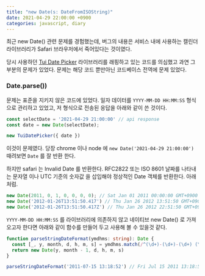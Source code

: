 ```yaml
---
title: "new Date(s: DateFromISOString)"
date: 2021-04-29 22:00:00 +0900
categories: javascript, diary
---
```


최근 new Date() 관련 문제를 경험했는데, 버그의 내용은 서비스 내에 사용하는 캘린더 라이브러리가 Safari 브라우저에서 죽어있다는 것이였다.

당시 사용하던 [Tui Date Picker](https://ui.toast.com/tui-date-picker) 라이브러리를 래핑하고 있는 코드를 의심했고 과연 그 부분의 문제가 있었다. 문제는 해당 코드 뿐만아닌  코드베이스 전역에 문제 있었다.      

### Date.parse())

문제는 표준을 지키지 않은 코드에 있었다.
일자 데이터를 `YYYY-MM-DD HH:MM:SS` 형식으로 관리하고 있었고, 저 형식으로 전송된 응답을 아래와 같이 쓴 것이다.

``` javascript
const selectDate = '2021-04-29 21:00:00' // api response
const date = new Date(selectDate);

new TuiDatePicker({ date })
```

이것이 문제였다. 당장 chrome 이나 node 에 `new Date('2021-04-29 21:00:00')` 때려보면 `Date` 를 잘 반환 한다.

하지만 safari 는 Invalid Date 를 반환한다.  RFC2822 또는 ISO 8601 날짜를 나타내는 문자열 이나 UTC 기준의 숫자값 을 삽입해야 정상적인 Date 객체를 반환한다.
아래 처럼.

``` javascript
new Date(2011, 0, 1, 0, 0, 0, 0); // Sat Jan 01 2011 00:00:00 GMT+0900 (KST)
new Date('2012-01-26T13:51:50.417') // Thu Jan 26 2012 13:51:50 GMT+0900 (KST)
new Date('2012-01-26T13:51:50.417Z') // Thu Jan 26 2012 22:51:50 GMT+0900 (KST)
```

`YYYY-MM-DD HH:MM:SS` 를 라이브러리에 의존하지 않고 네이티브 new Date() 로 가져오고자 한다면 아래와 같이 함수를 만들어 두고 사용해 볼 수 있을것 같다.

``` typescript
function parseStringDateFormat(ymdhms: string): Date {
  const [_, y, month, d, h, m, s] = ymdhms.match(/^(\d+)-(\d+)-(\d+) (\d+)\:(\d+)\:(\d+)$/)
  return new Date(y, month - 1, d, h, m, s)
}

parseStringDateFormat('2011-07-15 13:18:52') // Fri Jul 15 2011 13:18:52 GMT+0900 (KST)
```
